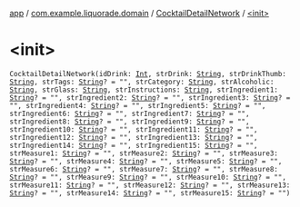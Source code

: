 [app](../../index.md) / [com.example.liquorade.domain](../index.md) / [CocktailDetailNetwork](index.md) / [&lt;init&gt;](./-init-.md)

# &lt;init&gt;

`CocktailDetailNetwork(idDrink: `[`Int`](https://kotlinlang.org/api/latest/jvm/stdlib/kotlin/-int/index.html)`, strDrink: `[`String`](https://kotlinlang.org/api/latest/jvm/stdlib/kotlin/-string/index.html)`, strDrinkThumb: `[`String`](https://kotlinlang.org/api/latest/jvm/stdlib/kotlin/-string/index.html)`, strTags: `[`String`](https://kotlinlang.org/api/latest/jvm/stdlib/kotlin/-string/index.html)`? = "", strCategory: `[`String`](https://kotlinlang.org/api/latest/jvm/stdlib/kotlin/-string/index.html)`, strAlcoholic: `[`String`](https://kotlinlang.org/api/latest/jvm/stdlib/kotlin/-string/index.html)`, strGlass: `[`String`](https://kotlinlang.org/api/latest/jvm/stdlib/kotlin/-string/index.html)`, strInstructions: `[`String`](https://kotlinlang.org/api/latest/jvm/stdlib/kotlin/-string/index.html)`, strIngredient1: `[`String`](https://kotlinlang.org/api/latest/jvm/stdlib/kotlin/-string/index.html)`? = "", strIngredient2: `[`String`](https://kotlinlang.org/api/latest/jvm/stdlib/kotlin/-string/index.html)`? = "", strIngredient3: `[`String`](https://kotlinlang.org/api/latest/jvm/stdlib/kotlin/-string/index.html)`? = "", strIngredient4: `[`String`](https://kotlinlang.org/api/latest/jvm/stdlib/kotlin/-string/index.html)`? = "", strIngredient5: `[`String`](https://kotlinlang.org/api/latest/jvm/stdlib/kotlin/-string/index.html)`? = "", strIngredient6: `[`String`](https://kotlinlang.org/api/latest/jvm/stdlib/kotlin/-string/index.html)`? = "", strIngredient7: `[`String`](https://kotlinlang.org/api/latest/jvm/stdlib/kotlin/-string/index.html)`? = "", strIngredient8: `[`String`](https://kotlinlang.org/api/latest/jvm/stdlib/kotlin/-string/index.html)`? = "", strIngredient9: `[`String`](https://kotlinlang.org/api/latest/jvm/stdlib/kotlin/-string/index.html)`? = "", strIngredient10: `[`String`](https://kotlinlang.org/api/latest/jvm/stdlib/kotlin/-string/index.html)`? = "", strIngredient11: `[`String`](https://kotlinlang.org/api/latest/jvm/stdlib/kotlin/-string/index.html)`? = "", strIngredient12: `[`String`](https://kotlinlang.org/api/latest/jvm/stdlib/kotlin/-string/index.html)`? = "", strIngredient13: `[`String`](https://kotlinlang.org/api/latest/jvm/stdlib/kotlin/-string/index.html)`? = "", strIngredient14: `[`String`](https://kotlinlang.org/api/latest/jvm/stdlib/kotlin/-string/index.html)`? = "", strIngredient15: `[`String`](https://kotlinlang.org/api/latest/jvm/stdlib/kotlin/-string/index.html)`? = "", strMeasure1: `[`String`](https://kotlinlang.org/api/latest/jvm/stdlib/kotlin/-string/index.html)`? = "", strMeasure2: `[`String`](https://kotlinlang.org/api/latest/jvm/stdlib/kotlin/-string/index.html)`? = "", strMeasure3: `[`String`](https://kotlinlang.org/api/latest/jvm/stdlib/kotlin/-string/index.html)`? = "", strMeasure4: `[`String`](https://kotlinlang.org/api/latest/jvm/stdlib/kotlin/-string/index.html)`? = "", strMeasure5: `[`String`](https://kotlinlang.org/api/latest/jvm/stdlib/kotlin/-string/index.html)`? = "", strMeasure6: `[`String`](https://kotlinlang.org/api/latest/jvm/stdlib/kotlin/-string/index.html)`? = "", strMeasure7: `[`String`](https://kotlinlang.org/api/latest/jvm/stdlib/kotlin/-string/index.html)`? = "", strMeasure8: `[`String`](https://kotlinlang.org/api/latest/jvm/stdlib/kotlin/-string/index.html)`? = "", strMeasure9: `[`String`](https://kotlinlang.org/api/latest/jvm/stdlib/kotlin/-string/index.html)`? = "", strMeasure10: `[`String`](https://kotlinlang.org/api/latest/jvm/stdlib/kotlin/-string/index.html)`? = "", strMeasure11: `[`String`](https://kotlinlang.org/api/latest/jvm/stdlib/kotlin/-string/index.html)`? = "", strMeasure12: `[`String`](https://kotlinlang.org/api/latest/jvm/stdlib/kotlin/-string/index.html)`? = "", strMeasure13: `[`String`](https://kotlinlang.org/api/latest/jvm/stdlib/kotlin/-string/index.html)`? = "", strMeasure14: `[`String`](https://kotlinlang.org/api/latest/jvm/stdlib/kotlin/-string/index.html)`? = "", strMeasure15: `[`String`](https://kotlinlang.org/api/latest/jvm/stdlib/kotlin/-string/index.html)`? = "")`